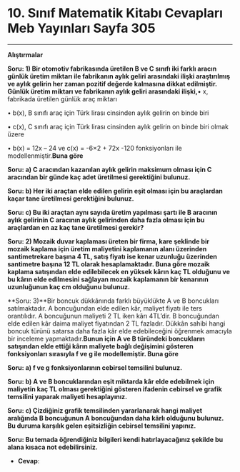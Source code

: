 # 10. Sınıf Matematik Kitabı Cevapları Meb Yayınları Sayfa 305

---

**Alıştırmalar**

**Soru: 1) Bir otomotiv fabrikasında üretilen B ve C sınıfı iki farklı aracın günlük üretim miktarı ile fabrikanın aylık geliri arasındaki ilişki araştırılmış ve aylık gelirin her zaman pozitif değerde kalmasına dikkat edilmiştir. Günlük üretim miktarı ve fabrikanın aylık geliri arasındaki ilişki,**• x, fabrikada üretilen günlük araç miktarı

 • b(x), B sınıfı araç için Türk lirası cinsinden aylık gelirin on binde biri

 • c(x), C sınıfı araç için Türk lirası cinsinden aylık gelirin on binde biri olmak üzere

 • b(x) = 12x – 24 ve c(x) = -6×2 + 72x -120 fonksiyonları ile modellenmiştir.**Buna göre**

**Soru: a) C aracından kazanılan aylık gelirin maksimum olması için C aracından bir günde kaç adet üretilmesi gerektiğini bulunuz.**

**Soru: b) Her iki araçtan elde edilen gelirin eşit olması için bu araçlardan kaçar tane üretilmesi gerektiğini bulunuz.**

**Soru: c) Bu iki araçtan aynı sayıda üretim yapılması şartı ile B aracının aylık gelirinin C aracının aylık gelirinden daha fazla olması için bu araçlardan en az kaç tane üretilmesi gerekir?**

**Soru: 2) Mozaik duvar kaplaması üreten bir firma, kare şeklinde bir mozaik kaplama için üretim maliyetini kaplamanın alanı üzerinden santimetrekare başına 4 TL, satış fiyatı ise kenar uzunluğu üzerinden santimetre başına 12 TL olarak hesaplamaktadır. Buna göre mozaik kaplama satışından elde edilebilecek en yüksek kârın kaç TL olduğunu ve bu kârın elde edilmesini sağlayan mozaik kaplamanın bir kenarının uzunluğunun kaç cm olduğunu bulunuz.**

**Soru: 3)**Bir boncuk dükkânında farklı büyüklükte A ve B boncukları satılmaktadır. A boncuğundan elde edilen kâr, maliyet fiyatı ile ters orantılıdır. A boncuğunun maliyeti 2 TL iken kârı 4TL’dir. B boncuğundan elde edilen kâr daima maliyet fiyatından 2 TL fazladır. Dükkân sahibi hangi boncuk türünü satarsa daha fazla kâr elde edebileceğini öğrenmek amacıyla bir inceleme yapmaktadır.**Bunun için A ve B türündeki boncukların satışından elde ettiği kârın maliyete bağlı değişimini gösteren fonksiyonları sırasıyla f ve g ile modellemiştir. Buna göre**

**Soru: a) f ve g fonksiyonlarının cebirsel temsilini bulunuz.**

**Soru: b) A ve B boncuklarından eşit miktarda kâr elde edebilmek için maliyetin kaç TL olması gerektiğini gösteren ifadenin cebirsel ve grafik temsilini yaparak maliyeti hesaplayınız.**

**Soru: c) Çizdiğiniz grafik temsilinden yararlanarak hangi maliyet aralığında B boncuğunun A boncuğundan daha kârlı olduğunu bulunuz. Bu duruma karşılık gelen eşitsizliğin cebirsel temsilini yapınız.**

**Soru: Bu temada öğrendiğiniz bilgileri kendi hatırlayacağınız şekilde bu alana kısaca not edebilirsiniz.**

-   **Cevap**: